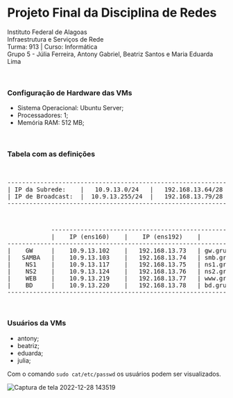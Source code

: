 # Projeto Final da Disciplina de Redes

Instituto Federal de Alagoas
<br>
Infraestrutura e Serviços de Rede
<br>
Turma: 913   |   Curso: Informática
<br>
Grupo 5 - Júlia Ferreira, Antony Gabriel, Beatriz Santos e Maria Eduarda Lima

&nbsp;

### Configuração de Hardware das VMs

- Sistema Operacional: Ubuntu Server;
- Processadores: 1;
- Memória RAM: 512 MB;

&nbsp;

### Tabela com as definições

&nbsp;

<pre>
------------------------------------------------------------------
| IP da Subrede:    |   10.9.13.0/24   |   192.168.13.64/28      |
| IP de Broadcast:  |  10.9.13.255/24  |   192.168.13.79/28      |
------------------------------------------------------------------
</pre>

&nbsp;

<pre>
            -----------------------------------------------------------------------------------
            |    IP (ens160)    |    IP (ens192)    |                  FQDN                   |
-----------------------------------------------------------------------------------------------
|    GW     |    10.9.13.102    |   192.168.13.73   | gw.grupo5.turma913.local.ifalara.local  |
|   SAMBA   |    10.9.13.103    |   192.168.13.74   | smb.grupo5.turma913.local.ifalara.local |
|    NS1    |    10.9.13.117    |   192.168.13.75   | ns1.grupo5.turma913.local.ifalara.local |
|    NS2    |    10.9.13.124    |   192.168.13.76   | ns2.grupo5.turma913.local.ifalara.local |
|    WEB    |    10.9.13.219    |   192.168.13.77   | www.grupo5.turma913.local.ifalara.local |
|    BD     |    10.9.13.220    |   192.168.13.78   | bd.grupo5.turma913.local.ifalara.local  |
-----------------------------------------------------------------------------------------------
</pre>

&nbsp;

### Usuários da VMs

- antony;
- beatriz;
- eduarda;
- julia;

Com o comando ```sudo cat/etc/passwd``` os usuários podem ser visualizados.

![Captura de tela 2022-12-28 143519](https://user-images.githubusercontent.com/103438145/209850850-f6378101-8f20-4ae4-a364-309007d523e3.png)


&nbsp;
